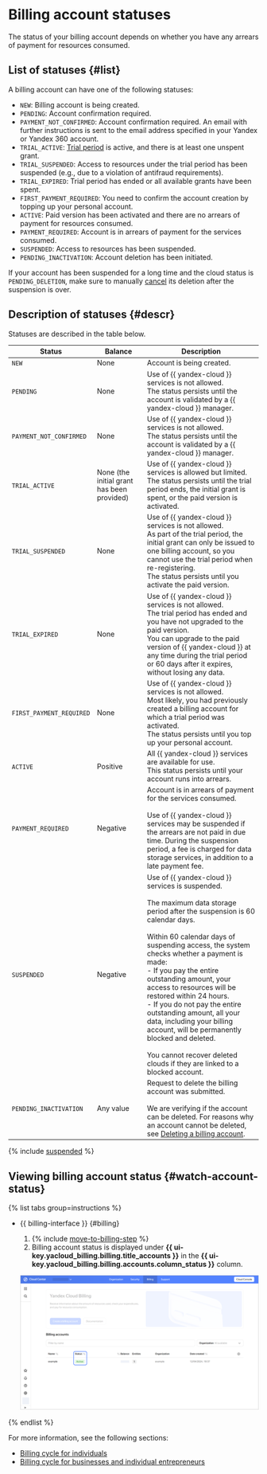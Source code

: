 # Billing account statuses

The status of your billing account depends on whether you have any arrears of payment for resources consumed.

## List of statuses {#list}

A billing account can have one of the following statuses: 
- `NEW`: Billing account is being created.
- `PENDING`: Account confirmation required.
- `PAYMENT_NOT_CONFIRMED`: Account confirmation required. An email with further instructions is sent to the email address specified in your Yandex or Yandex 360 account.
- `TRIAL_ACTIVE`: [Trial period](trial-period.md) is active, and there is at least one unspent grant.
- `TRIAL_SUSPENDED`: Access to resources under the trial period has been suspended (e.g., due to a violation of antifraud requirements). 
- `TRIAL_EXPIRED`: Trial period has ended or all available grants have been spent.
- `FIRST_PAYMENT_REQUIRED`: You need to confirm the account creation by topping up your personal account.
- `ACTIVE`: Paid version has been activated and there are no arrears of payment for resources consumed. 
- `PAYMENT_REQUIRED`: Account is in arrears of payment for the services consumed.
- `SUSPENDED`: Access to resources has been suspended.
- `PENDING_INACTIVATION`: Account deletion has been initiated.

If your account has been suspended for a long time and the cloud status is `PENDING_DELETION`, make sure to manually [cancel](../../resource-manager/operations/cloud/delete-cancel.md) its deletion after the suspension is over.

## Description of statuses {#descr}

Statuses are described in the table below. 

Status | Balance                                    | Description
----- |-------------------------------------------| ----- 
`NEW` | None | Account is being created.
`PENDING` | None | Use of {{ yandex-cloud }} services is not allowed.<br/>The status persists until the account is validated by a {{ yandex-cloud }} manager.
`PAYMENT_NOT_CONFIRMED` | None | Use of {{ yandex-cloud }} services is not allowed. <br/>The status persists until the account is validated by a {{ yandex-cloud }} manager.
`TRIAL_ACTIVE` | None (the initial grant has been provided) | Use of {{ yandex-cloud }} services is allowed but limited. <br/>The status persists until the trial period ends, the initial grant is spent, or the paid version is activated. 
`TRIAL_SUSPENDED` | None | Use of {{ yandex-cloud }} services is not allowed. <br/>As part of the trial period, the initial grant can only be issued to one billing account, so you cannot use the trial period when re-registering. <br/>The status persists until you activate the paid version.
`TRIAL_EXPIRED` | None | Use of {{ yandex-cloud }} services is not allowed. <br/>The trial period has ended and you have not upgraded to the paid version. <br/>You can upgrade to the paid version of {{ yandex-cloud }} at any time during the trial period or 60 days after it expires, without losing any data.
`FIRST_PAYMENT_REQUIRED` | None | Use of {{ yandex-cloud }} services is not allowed. <br/>Most likely, you had previously created a billing account for which a trial period was activated. <br/>The status persists until you top up your personal account.
`ACTIVE` | Positive | All {{ yandex-cloud }} services are available for use. <br/>This status persists until your account runs into arrears.
`PAYMENT_REQUIRED` | Negative | Account is in arrears of payment for the services consumed. <br/><br/>Use of {{ yandex-cloud }} services may be suspended if the arrears are not paid in due time. During the suspension period, a fee is charged for data storage services, in addition to a late payment fee.
`SUSPENDED` | Negative | Use of {{ yandex-cloud }} services is suspended.<br/><br/>The maximum data storage period after the suspension is 60 calendar days.<br/><br/>Within 60 calendar days of suspending access, the system checks whether a payment is made: <br/> - If you pay the entire outstanding amount, your access to resources will be restored within 24 hours. <br/> - If you do not pay the entire outstanding amount, all your data, including your billing account, will be permanently blocked and deleted.<br/><br/>You cannot recover deleted clouds if they are linked to a blocked account.
`PENDING_INACTIVATION` | Any value  | Request to delete the billing account was submitted.<br/><br/> We are verifying if the account can be deleted. For reasons why an account cannot be deleted, see [Deleting a billing account](../operations/delete-account.md).

  {% include [suspended](../_includes/billing-suspended.md) %}

## Viewing billing account status {#watch-account-status}

{% list tabs group=instructions %}

- {{ billing-interface }} {#billing}

  1. {% include [move-to-billing-step](../../billing/_includes/move-to-billing-step.md) %}
  1. Billing account status is displayed under **{{ ui-key.yacloud_billing.billing.title_accounts }}** in the **{{ ui-key.yacloud_billing.billing.accounts.column_status }}** column.
  
  ![billing-account-statuses](../../_assets/billing/concepts/billing-account-statuses/billing-account-statuses.png)

{% endlist %}

For more information, see the following sections:
- [Billing cycle for individuals](../payment/billing-cycle-individual.md)
- [Billing cycle for businesses and individual entrepreneurs](../payment/billing-cycle-business.md)